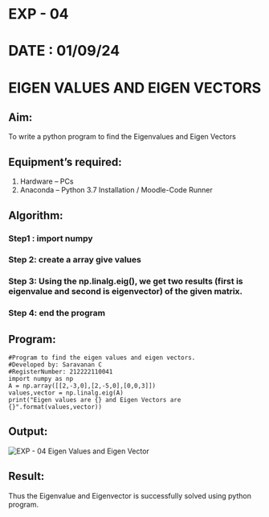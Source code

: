 # EXP - 04
# DATE : 01/09/24
# EIGEN VALUES AND EIGEN VECTORS
## Aim:
To write a python program to find the Eigenvalues and Eigen Vectors
## Equipment’s required:
1. 	Hardware – PCs
2. 	Anaconda – Python 3.7 Installation / Moodle-Code Runner
## Algorithm:
### Step1 : import numpy
### Step 2: create a array give values
### Step 3: Using the np.linalg.eig(),  we get two results (first is eigenvalue and second is eigenvector) of the given matrix.
### Step 4: end the program

## Program:
```
#Program to find the eigen values and eigen vectors.
#Developed by: Saravanan C
#RegisterNumber: 212222110041
import numpy as np
A = np.array([[2,-3,0],[2,-5,0],[0,0,3]])
values,vector = np.linalg.eig(A)
print("Eigen values are {} and Eigen Vectors are {}".format(values,vector))
```


## Output:
![EXP - 04 Eigen Values and Eigen Vector](https://github.com/user-attachments/assets/0a954eb3-ed37-4867-97ff-b38e0344bbe8)


## Result:
Thus the Eigenvalue and Eigenvector is successfully solved using python program.
